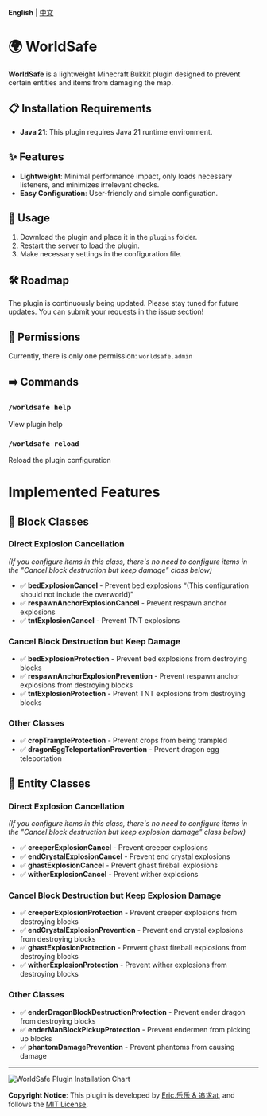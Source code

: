 **English** | [中文](README_CN.md)

# 🌍 WorldSafe

**WorldSafe** is a lightweight Minecraft Bukkit plugin designed to prevent certain entities and items from damaging the map.

## 📋 Installation Requirements

- **Java 21**: This plugin requires Java 21 runtime environment.

## ✨ Features

- **Lightweight**: Minimal performance impact, only loads necessary listeners, and minimizes irrelevant checks.
- **Easy Configuration**: User-friendly and simple configuration.

## 📖 Usage

1. Download the plugin and place it in the `plugins` folder.
2. Restart the server to load the plugin.
3. Make necessary settings in the configuration file.

## 🛠️ Roadmap

The plugin is continuously being updated. Please stay tuned for future updates. You can submit your requests in the issue section!

## 🔐 Permissions

Currently, there is only one permission: `worldsafe.admin`

## ➡️ Commands

### `/worldsafe help`
View plugin help

### `/worldsafe reload`
Reload the plugin configuration

# Implemented Features

## 🧱 Block Classes

### Direct Explosion Cancellation
*(If you configure items in this class, there's no need to configure items in the "Cancel block destruction but keep damage" class below)*

- ✅ **bedExplosionCancel** - Prevent bed explosions “(This configuration should not include the overworld)”
- ✅ **respawnAnchorExplosionCancel** - Prevent respawn anchor explosions
- ✅ **tntExplosionCancel** - Prevent TNT explosions

### Cancel Block Destruction but Keep Damage

- ✅ **bedExplosionProtection** - Prevent bed explosions from destroying blocks
- ✅ **respawnAnchorExplosionPrevention** - Prevent respawn anchor explosions from destroying blocks
- ✅ **tntExplosionProtection** - Prevent TNT explosions from destroying blocks

### Other Classes

- ✅ **cropTrampleProtection** - Prevent crops from being trampled
- ✅ **dragonEggTeleportationPrevention** - Prevent dragon egg teleportation

## 🧬 Entity Classes

### Direct Explosion Cancellation
*(If you configure items in this class, there's no need to configure items in the "Cancel block destruction but keep explosion damage" class below)*

- ✅ **creeperExplosionCancel** - Prevent creeper explosions
- ✅ **endCrystalExplosionCancel** - Prevent end crystal explosions
- ✅ **ghastExplosionCancel** - Prevent ghast fireball explosions
- ✅ **witherExplosionCancel** - Prevent wither explosions

### Cancel Block Destruction but Keep Explosion Damage

- ✅ **creeperExplosionProtection** - Prevent creeper explosions from destroying blocks
- ✅ **endCrystalExplosionPrevention** - Prevent end crystal explosions from destroying blocks
- ✅ **ghastExplosionProtection** - Prevent ghast fireball explosions from destroying blocks
- ✅ **witherExplosionProtection** - Prevent wither explosions from destroying blocks

### Other Classes

- ✅ **enderDragonBlockDestructionProtection** - Prevent ender dragon from destroying blocks
- ✅ **enderManBlockPickupProtection** - Prevent endermen from picking up blocks
- ✅ **phantomDamagePrevention** - Prevent phantoms from causing damage

---

![WorldSafe Plugin Installation Chart](https://bstats.org/signatures/bukkit/WorldSafe.svg)

**Copyright Notice**: This plugin is developed by [Eric.乐乐 & 追求at](#), and follows the [MIT License](#).
